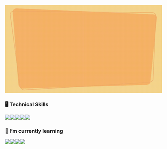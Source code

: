 <img src="https://github.com/reuben21/reuben21/blob/master/Reuben%20Coutinho.gif" width=750/>

<!--
**reuben21/reuben21** is a ✨ _special_ ✨ repository because its `README.md` (this file) appears on your GitHub profile.

Here are some ideas to get you started:

- 🔭 I’m currently working on ...
- 🌱 I’m currently learning ... 
- 👯 I’m looking to collaborate on ...
- 🤔 I’m looking for help with ...
- 💬 Ask me about ...
- 📫 How to reach me: ...
- 😄 Pronouns: ...
- ⚡ Fun fact: ...
-->
### 🖥 Technical Skills 
<img src="https://img.icons8.com/color/30/000000/java-coffee-cup-logo.png"/><img src="https://img.icons8.com/color/30/000000/python.png"/><img src="https://img.icons8.com/color/30/000000/html-5.png"/><img src="https://img.icons8.com/color/30/000000/css3.png"/><img src="https://img.icons8.com/color/30/000000/javascript.png"/>
### 🌱 I’m currently learning

<img src="https://img.icons8.com/color/30/000000/golang.png"/><img src="https://img.icons8.com/color/30/000000/swift.png"/><img src="https://img.icons8.com/color/30/000000/react-native.png"/><img src="https://img.icons8.com/color/30/000000/spring-logo.png"/>
